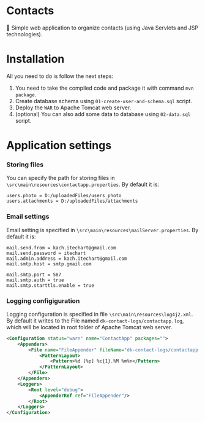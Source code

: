 # Contacts
:busts_in_silhouette: Simple web application to organize contacts (using Java Servlets and JSP technologies).

# Installation
All you need to do is follow the next steps:
  1. You need to take the compiled code and package it with command `mvn package`.
  2. Create database schema using `01-create-user-and-schema.sql` script.
  3. Deploy the `WAR` to Apache Tomcat web server.
  4. (optional) You can also add some data to database using `02-data.sql` script.

# Application settings

### Storing files
You can specify the path for storing files in `\src\main\resources\contactapp.properties`. By default it is:

```properties
users.photo = D:/uploadedFiles/users_photo
users.attachments = D:/uploadedFiles/attachments
```

### Email settings
Email setting is specified in `\src\main\resources\mailServer.properties`. By default it is:

```properties
mail.send.from = kach.itechart@gmail.com
mail.send.password = itechart
mail.admin.address = kach.itechart@gmail.com
mail.smtp.host = smtp.gmail.com

mail.smtp.port = 587
mail.smtp.auth = true
mail.smtp.starttls.enable = true
```

### Logging configiguration
Logging configuration is specified in file `\src\main\resources\log4j2.xml`. By default it writes to the File named
`dk-contact-logs/contactapp.log`, which will be located in root folder of Apache Tomcat web server.

```xml
<Configuration status="warn" name="ContactApp" packages="">
    <Appenders>
        <File name="FileAppender" fileName="dk-contact-logs/contactapp.log" append="false">
            <PatternLayout>
                <Pattern>%d [%p] %c{1}.%M %m%n</Pattern>
            </PatternLayout>
        </File>
    </Appenders>
    <Loggers>
        <Root level="debug">
            <AppenderRef ref="FileAppender"/>
        </Root>
    </Loggers>
</Configuration>
```